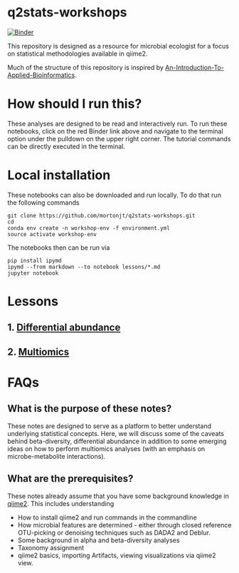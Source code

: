 # q2stats-workshops
[![Binder](https://mybinder.org/badge_logo.svg)](https://mybinder.org/v2/gh/mortonjt/q2stats-workshops.git/cfb5b1deb3e88d0380ac3f2dfddc9b22faed4d01)


This repository is designed as a resource for microbial ecologist for a focus on statistical methodologies available in qiime2.

Much of the structure of this repository is inspired by [An-Introduction-To-Applied-Bioinformatics](https://github.com/applied-bioinformatics/An-Introduction-To-Applied-Bioinformatics).

# How should I run this?
These analyses are designed to be read and interactively run.  To run these notebooks, click on the red Binder link above and navigate to the terminal option under the pulldown on the upper right corner.  The tutorial commands can be directly executed in the terminal.

# Local installation
These notebooks can also be downloaded and run locally.  To do that run the following commands

```
git clone https://github.com/mortonjt/q2stats-workshops.git
cd
conda env create -n workshop-env -f environment.yml
source activate workshop-env
```

The notebooks then can be run via

```
pip install ipymd
ipymd --from markdown --to notebook lessons/*.md
jupyter notebook
```

# Lessons
## 1. [Differential abundance](https://github.com/mortonjt/q2stats-workshops/blob/master/lessons/differential-abundance.md)
## 2. [Multiomics](https://github.com/mortonjt/q2stats-workshops/blob/master/lessons/multiomics.md)


# FAQs
## What is the purpose of these notes?
These notes are designed to serve as a platform to better understand underlying statistical concepts. Here, we will discuss some of the caveats behind beta-diversity, differential abundance in addition to some emerging ideas on how to perform multiomics analyses (with an emphasis on microbe-metabolite interactions).

## What are the prerequisites?
These notes already assume that you have some background knowledge in [qiime2](https://qiime2.org/).
This includes understanding
 - How to install qiime2 and run commands in the commandline
 - How microbial features are determined - either through closed reference OTU-picking or denoising techniques such as DADA2 and Deblur.
 - Some background in alpha and beta-diversity analyses
 - Taxonomy assignment
 - qiime2 basics, importing Artifacts, viewing visualizations via qiime2 view.
